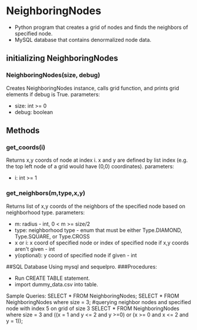 # NeighboringNodes
- Python program that creates a grid of nodes and finds the neighbors of specified node.
- MySQL database that contains denormalized node data.
## initializing NeighboringNodes
### NeighboringNodes(size, debug)
Creates NeighboringNodes instance, calls grid function, and prints grid elements if debug is True.
parameters:
- size: int >= 0
- debug: boolean

## Methods
### get_coords(i)
Returns x,y coords of node at index i. x and y are defined by list index (e.g. the top left node of a grid would have (0,0) coordinates).
parameters:
- i: int >= 1

### get_neighbors(m,type,x,y)
Returns list of x,y coords of the neighbors of the specified node based on neighborhood type.
parameters:
- m: radius - int, 0 < m >= size/2
- type: neighborhood type - enum that must be either Type.DIAMOND, Type.SQUARE, or Type.CROSS
- x or i: x coord of specified node or index of specified node if x,y coords aren't given - int
- y(optional): y coord of specified node if given - int 

##SQL Database
Using mysql and sequelpro.
###Procedures:
- Run CREATE TABLE statement.
- import dummy_data.csv into table.

Sample Queries:
SELECT * FROM NeighboringNodes;
SELECT * FROM NeighboringNodes where size = 3;
#querying neighbor nodes and specified node with index 5 on grid of size 3
SELECT * FROM NeighboringNodes where size = 3 and ((x = 1 and y <= 2 and y >=0) or (x >= 0 and x <= 2 and y = 1));
